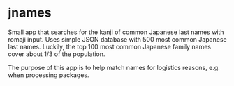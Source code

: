 # jnames
 Small app that searches for the kanji of common Japanese last names with romaji input.
 Uses simple JSON database with 500 most common Japanese last names. Luckily, the top 100 most common Japanese family names cover about 1/3 of the population.

 The purpose of this app is to help match names for logistics reasons, e.g. when processing packages.
